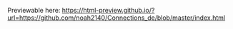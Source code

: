 Previewable here: https://html-preview.github.io/?url=https://github.com/noah2140/Connections_de/blob/master/index.html
